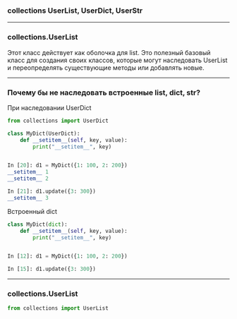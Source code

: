### collections UserList, UserDict, UserStr

---
### collections.UserList

Этот класс действует как оболочка для list. Это полезный базовый
класс для создания своих классов, которые могут наследовать UserList
и переопределять существующие методы или добавлять новые.

---
### Почему бы не наследовать встроенные list, dict, str?

При наследовании UserDict

```python
from collections import UserDict

class MyDict(UserDict):
    def __setitem__(self, key, value):
        print("__setitem__", key)


In [20]: d1 = MyDict({1: 100, 2: 200})
__setitem__ 1
__setitem__ 2

In [21]: d1.update({3: 300})
__setitem__ 3
```

Встроенный dict
```python
class MyDict(dict):
    def __setitem__(self, key, value):
        print("__setitem__", key)


In [12]: d1 = MyDict({1: 100, 2: 200})

In [15]: d1.update({3: 300})
```

---
### collections.UserList

```python
from collections import UserList



